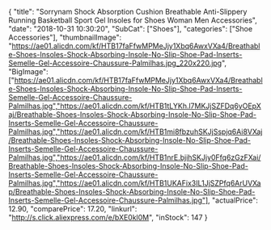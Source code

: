 {
	"title": "Sorrynam Shock Absorption Cushion Breathable Anti-Slippery Running Basketball Sport Gel Insoles for Shoes Woman Men Accessories",
	"date": "2018-10-31 10:30:20",
	"SubCat": ["Shoes"],
	"categories": ["Shoe Accessories"],
	"thumbnailImage": "https://ae01.alicdn.com/kf/HTB17faFfwMPMeJjy1Xbq6AwxVXa4/Breathable-Shoes-Insoles-Shock-Absorbing-Insole-No-Slip-Shoe-Pad-Inserts-Semelle-Gel-Accessoire-Chaussure-Palmilhas.jpg_220x220.jpg",
	"BigImage": ["https://ae01.alicdn.com/kf/HTB17faFfwMPMeJjy1Xbq6AwxVXa4/Breathable-Shoes-Insoles-Shock-Absorbing-Insole-No-Slip-Shoe-Pad-Inserts-Semelle-Gel-Accessoire-Chaussure-Palmilhas.jpg","https://ae01.alicdn.com/kf/HTB1tLYKh.l7MKJjSZFDq6yOEpXaj/Breathable-Shoes-Insoles-Shock-Absorbing-Insole-No-Slip-Shoe-Pad-Inserts-Semelle-Gel-Accessoire-Chaussure-Palmilhas.jpg","https://ae01.alicdn.com/kf/HTB1mi8fbzuhSKJjSspjq6Ai8VXaj/Breathable-Shoes-Insoles-Shock-Absorbing-Insole-No-Slip-Shoe-Pad-Inserts-Semelle-Gel-Accessoire-Chaussure-Palmilhas.jpg","https://ae01.alicdn.com/kf/HTB1nrE.bjihSKJjy0Ffq6zGzFXai/Breathable-Shoes-Insoles-Shock-Absorbing-Insole-No-Slip-Shoe-Pad-Inserts-Semelle-Gel-Accessoire-Chaussure-Palmilhas.jpg","https://ae01.alicdn.com/kf/HTB1UKAFix3IL1JjSZPfq6ArUVXap/Breathable-Shoes-Insoles-Shock-Absorbing-Insole-No-Slip-Shoe-Pad-Inserts-Semelle-Gel-Accessoire-Chaussure-Palmilhas.jpg"],
	"actualPrice": 12.90,
	"comparePrice": 17.20,
	"linkurl": "http://s.click.aliexpress.com/e/bXE0kl0M",
	"inStock": 147
}
